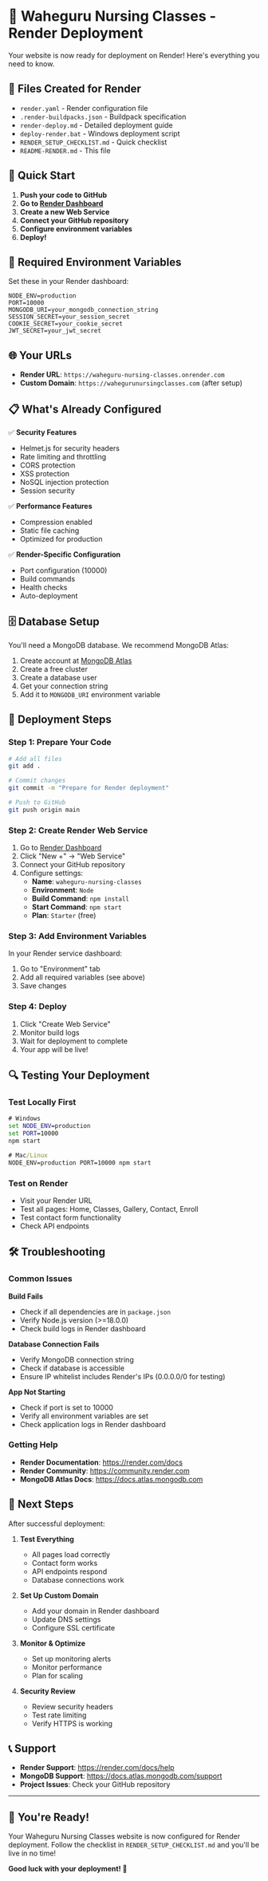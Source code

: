 # 🚀 Waheguru Nursing Classes - Render Deployment

Your website is now ready for deployment on Render! Here's everything you need to know.

## 📁 Files Created for Render

- `render.yaml` - Render configuration file
- `.render-buildpacks.json` - Buildpack specification
- `render-deploy.md` - Detailed deployment guide
- `deploy-render.bat` - Windows deployment script
- `RENDER_SETUP_CHECKLIST.md` - Quick checklist
- `README-RENDER.md` - This file

## 🎯 Quick Start

1. **Push your code to GitHub**
2. **Go to [Render Dashboard](https://dashboard.render.com)**
3. **Create a new Web Service**
4. **Connect your GitHub repository**
5. **Configure environment variables**
6. **Deploy!**

## 🔧 Required Environment Variables

Set these in your Render dashboard:

```
NODE_ENV=production
PORT=10000
MONGODB_URI=your_mongodb_connection_string
SESSION_SECRET=your_session_secret
COOKIE_SECRET=your_cookie_secret
JWT_SECRET=your_jwt_secret
```

## 🌐 Your URLs

- **Render URL**: `https://waheguru-nursing-classes.onrender.com`
- **Custom Domain**: `https://wahegurunursingclasses.com` (after setup)

## 📋 What's Already Configured

✅ **Security Features**
- Helmet.js for security headers
- Rate limiting and throttling
- CORS protection
- XSS protection
- NoSQL injection protection
- Session security

✅ **Performance Features**
- Compression enabled
- Static file caching
- Optimized for production

✅ **Render-Specific Configuration**
- Port configuration (10000)
- Build commands
- Health checks
- Auto-deployment

## 🗄️ Database Setup

You'll need a MongoDB database. We recommend MongoDB Atlas:

1. Create account at [MongoDB Atlas](https://www.mongodb.com/atlas)
2. Create a free cluster
3. Create a database user
4. Get your connection string
5. Add it to `MONGODB_URI` environment variable

## 🚀 Deployment Steps

### Step 1: Prepare Your Code
```bash
# Add all files
git add .

# Commit changes
git commit -m "Prepare for Render deployment"

# Push to GitHub
git push origin main
```

### Step 2: Create Render Web Service
1. Go to [Render Dashboard](https://dashboard.render.com)
2. Click "New +" → "Web Service"
3. Connect your GitHub repository
4. Configure settings:
   - **Name**: `waheguru-nursing-classes`
   - **Environment**: `Node`
   - **Build Command**: `npm install`
   - **Start Command**: `npm start`
   - **Plan**: `Starter` (free)

### Step 3: Add Environment Variables
In your Render service dashboard:
1. Go to "Environment" tab
2. Add all required variables (see above)
3. Save changes

### Step 4: Deploy
1. Click "Create Web Service"
2. Monitor build logs
3. Wait for deployment to complete
4. Your app will be live!

## 🔍 Testing Your Deployment

### Test Locally First
```cmd
# Windows
set NODE_ENV=production
set PORT=10000
npm start

# Mac/Linux
NODE_ENV=production PORT=10000 npm start
```

### Test on Render
- Visit your Render URL
- Test all pages: Home, Classes, Gallery, Contact, Enroll
- Test contact form functionality
- Check API endpoints

## 🛠️ Troubleshooting

### Common Issues

**Build Fails**
- Check if all dependencies are in `package.json`
- Verify Node.js version (>=18.0.0)
- Check build logs in Render dashboard

**Database Connection Fails**
- Verify MongoDB connection string
- Check if database is accessible
- Ensure IP whitelist includes Render's IPs (0.0.0.0/0 for testing)

**App Not Starting**
- Check if port is set to 10000
- Verify all environment variables are set
- Check application logs in Render dashboard

### Getting Help
- **Render Documentation**: https://render.com/docs
- **Render Community**: https://community.render.com
- **MongoDB Atlas Docs**: https://docs.atlas.mongodb.com

## 🎯 Next Steps

After successful deployment:

1. **Test Everything**
   - All pages load correctly
   - Contact form works
   - API endpoints respond
   - Database connections work

2. **Set Up Custom Domain**
   - Add your domain in Render dashboard
   - Update DNS settings
   - Configure SSL certificate

3. **Monitor & Optimize**
   - Set up monitoring alerts
   - Monitor performance
   - Plan for scaling

4. **Security Review**
   - Review security headers
   - Test rate limiting
   - Verify HTTPS is working

## 📞 Support

- **Render Support**: https://render.com/docs/help
- **MongoDB Support**: https://docs.atlas.mongodb.com/support
- **Project Issues**: Check your GitHub repository

---

## 🎉 You're Ready!

Your Waheguru Nursing Classes website is now configured for Render deployment. Follow the checklist in `RENDER_SETUP_CHECKLIST.md` and you'll be live in no time!

**Good luck with your deployment! 🚀** 